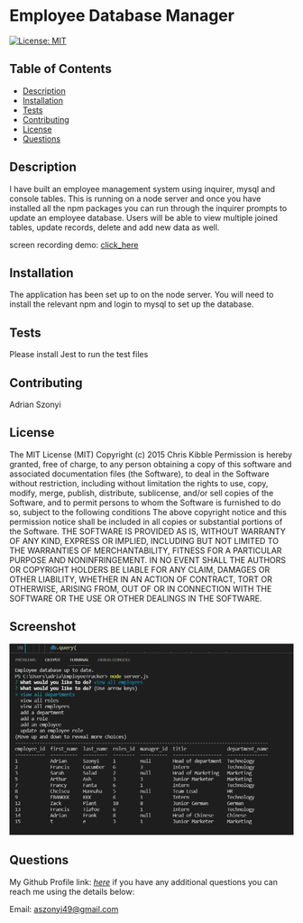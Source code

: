 # Employee Database Manager


[![License: MIT](https://img.shields.io/badge/License-MIT-yellow.svg)](https://opensource.org/licenses/MIT)


## Table of Contents

- [Description](#Description)
- [Installation](#Installation)
- [Tests](#Tests)
- [Contributing](#Contributing)
- [License](#License)
- [Questions](#Questions)

## Description

I have built an employee management system using inquirer, mysql and console tables. This is running on a node server and once you have installed all the npm packages you can run through the inquirer prompts to update an employee database. Users will be able to view multiple joined tables, update records, delete and add new data as well.

screen recording demo: [click_here](https://watch.screencastify.com/v/G8TpNDHUrg1WtOy0Lnaa)

## Installation

The application has been set up to on the node server. You will need to install the relevant npm and login to mysql to set up the database.

## Tests

Please install Jest to run the test files

## Contributing

Adrian Szonyi

## License

The MIT License (MIT) Copyright (c) 2015 Chris Kibble Permission is hereby granted, free of charge, to any person obtaining a copy of this software and associated documentation files (the Software), to deal in the Software without restriction, including without limitation the rights to use, copy, modify, merge, publish, distribute, sublicense, and/or sell copies of the Software, and to permit persons to whom the Software is furnished to do so, subject to the following conditions The above copyright notice and this permission notice shall be included in all copies or substantial portions of the Software. THE SOFTWARE IS PROVIDED AS IS, WITHOUT WARRANTY OF ANY KIND, EXPRESS OR IMPLIED, INCLUDING BUT NOT LIMITED TO THE WARRANTIES OF MERCHANTABILITY, FITNESS FOR A PARTICULAR PURPOSE AND NONINFRINGEMENT. IN NO EVENT SHALL THE AUTHORS OR COPYRIGHT HOLDERS BE LIABLE FOR ANY CLAIM, DAMAGES OR OTHER LIABILITY, WHETHER IN AN ACTION OF CONTRACT, TORT OR OTHERWISE, ARISING FROM, OUT OF OR IN CONNECTION WITH THE SOFTWARE OR THE USE OR OTHER DEALINGS IN THE SOFTWARE.


## Screenshot

![Desktop Screenshot](Capture.png)

## Questions

My Github Profile link: [_here_](https://github.com/Adrian-szonyi)
if you have any additional questions you can reach me using the details below:

Email: aszonyi49@gmail.com